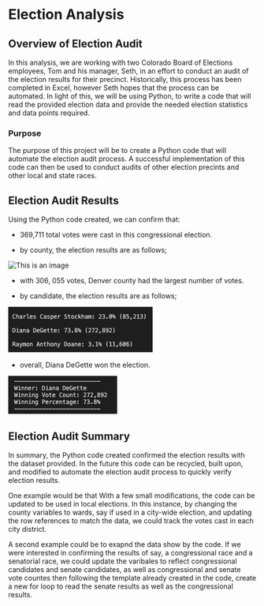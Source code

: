 # Election Analysis

## Overview of Election Audit

In this analysis, we are working with two Colorado Board of Elections employees, Tom and his manager, Seth, in
an effort to conduct an audit of the election results for their precinct. Historically, this process has been
completed in Excel, however Seth hopes that the process can be automated. In light of this, we will be using 
Python, to write a code that will read the provided election data and provide the needed election statistics
and data points required.

### Purpose

The purpose of this project will be to create a Python code that will automate the election audit process. A
successful implementation of this code can then be used to conduct audits of other election precints and 
other local and state races.

## Election Audit Results

Using the Python code created, we can confirm that:

- 369,711 total votes were cast in this congressional election.

- by county, the election results are as follows;

![This is an image](https://github.com/jstawarz/jstawarz/election-analysis/blob/main/Resources/County_Votes.png)

- with 306, 055 votes, Denver county had the largest number of votes.

- by candidate, the election results are as follows;

![This is an image](https://github.com/jstawarz/election-analysis/blob/main/Resources/Candidate%20_votes.png)

- overall, Diana DeGette won the election.

![This is an image](https://github.com/jstawarz/election-analysis/blob/main/Resources/Winner.png)


## Election Audit Summary

In summary, the Python code created confirmed the election results with the dataset provided. In the future
this code can be recycled, built upon, and modified to automate the election audit process to quickly verify
election results. 

One example would be that With a few small modifications, the code can be updated to be used in local elections.
In this instance, by changing the county variables to wards, say if used in a city-wide election, and updating
the row references to match the data, we could track the votes cast in each city district. 

A second example could be to exapnd the data show by the code. If we were interested in confirming the results
of say, a congressional race and a senatorial race, we could update the varibales to reflect congressional
candidates and senate candidates, as well as congressional and senate vote countes then following the template
already created in the code, create a new for loop to read the senate results as well as the congressional results. 


